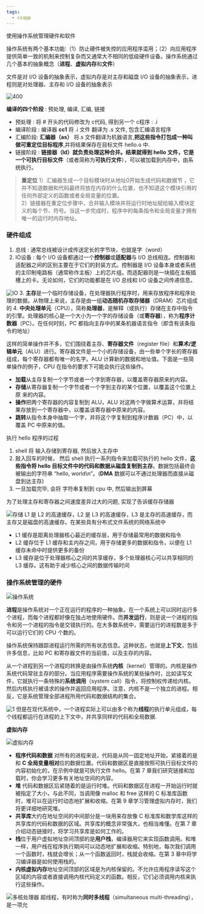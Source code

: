 ```yaml
---
tags:
  - csapp
---
```


使用操作系统管理硬件和软件

操作系统有两个基本功能∶（1）防止硬件被失控的应用程序滥用；（2）向应用程序提供简单一致的机制来控制复杂而又通常大不相同的低级硬件设备。操作系统通过几个基本的抽象概念（**进程**、**虚拟内存**和**文件**）

文件是对 I/O 设备的抽象表示，虚拟内存是对主存和磁盘 I/O 设备的抽象表示，进程则是对处理器、主存和 I/O 设备的抽象表示

![400](https://hansimov.gitbook.io/~gitbook/image?url=https%3A%2F%2F4154149387-files.gitbook.io%2F%7E%2Ffiles%2Fv0%2Fb%2Fgitbook-legacy-files%2Fo%2Fassets%252F-MHt_spaxGgCbp2POnfq%252F-MHzi6gd3YrHlZtNiGnn%252F-MHzibk5fcFFoAm7QN5W%252F01-11%2520%25E6%2593%258D%25E4%25BD%259C%25E7%25B3%25BB%25E7%25BB%259F%25E6%258F%2590%25E4%25BE%259B%25E7%259A%2584%25E6%258A%25BD%25E8%25B1%25A1%25E8%25A1%25A8%25E7%25A4%25BA.png%3Falt%3Dmedia%26token%3D27d4ecf7-428d-43ca-a754-c841c327f065&width=768&dpr=1&quality=100&sign=17a293e91dce740e3d337ba1539b67f9106cf86365552b81f0467b1f799d4866)

**编译的四个阶段** : 预处理, 编译, 汇编, 链接

- 预处理 : 将 # 开头的代码修改为 c代码,  得到另一个 c程序 : .i
- 编译阶段 : 编译器 **cc1** 将 .i 文件 翻译为 .s 文件, 包含汇编语言程序
- 汇编阶段:  **汇编器（as）**  将.s 文件翻译为机器语言,**把这些指令打包成一种叫做可重定位目标程序**,并将结果保存在目标文件 hello.o 中.
- 链接阶段 : **链接器（ld）就负责处理这种合并。结果就得到 hello 文件，它是一个可执行目标文件**（或者简称为**可执行文件**），可以被加载到内存中，由系统执行。

> **重定位**
   1）汇编器生成一个目标模块时从地址0开始生成代码和数据节 ，它并不知道数据和代码最终将放在内存的什么位置，也不知道这个模块引用的任何外部定义的函数或者全局变量的位置。  
   2）链接器在重定位步骤中，合并输入模块并将运行时地址赋给输入模块定义的每个节、符号。当这一步完成时，程序中的每条指令和全局变量才拥有唯一的运行时内存地址。

### 硬件组成

1. 总线 : 通常总线被设计成传送定长的字节块，也就是字（word）
2.  IO设备 : 每个 I/O 设备都通过一个**控制器**或**适配器**与 I/O 总线相连。控制器和适配器之间的区别主要在于它们的封装方式。控制器是 I/O 设备本身或者系统的主印制电路板（通常称作主板）上的芯片组。而适配器则是一块插在主板插槽上的卡。无论如何，它们的功能都是在 I/O 总线和 I/O 设备之间传递信息。

![IO](https://hansimov.gitbook.io/~gitbook/image?url=https%3A%2F%2F4154149387-files.gitbook.io%2F%7E%2Ffiles%2Fv0%2Fb%2Fgitbook-legacy-files%2Fo%2Fassets%252F-MHt_spaxGgCbp2POnfq%252F-MHzautgnqCcwmhp1v0t%252F-MHzbJTPxV8WF5Cpigw-%252F01-04%2520system%2520hardwares.png%3Falt%3Dmedia%26token%3D78949ed7-8d53-4392-b21d-e6123cd2dc50&width=768&dpr=4&quality=100&sign=655fc934&sv=1)
3. **主存**是一个临时存储设备，在处理器执行程序时，用来存放程序和程序处理的数据。从物理上来说，主存是由一组**动态随机存取存储器**（DRAM）芯片组成的
4. **中央处理单元**（CPU），简称**处理器**，是解释（或执行）存储在主存中指令的引擎。处理器的核心是一个大小为一个字的存储设备（或**寄存器**），称为**程序计数器**（PC）。在任何时刻，PC 都指向主存中的某条机器语言指令（即含有该条指令的地址）

这样的简单操作并不多，它们围绕着主存、**寄存器文件**（register file）和**算术/逻辑单元**（ALU）进行。寄存器文件是一个小的存储设备，由一些单个字长的寄存器组成，每个寄存器都有唯一的名字。ALU 计算新的数据和地址值。下面是一些简单操作的例子，CPU 在指令的要求下可能会执行这些操作。

- **加载**从主存复制一个字节或者一个字到寄存器，以覆盖寄存器原来的内容。
- **存储**从寄存器复制一个字节或者一个字到主存的某个位置，以覆盖这个位置上原 来的内容。
- **操作**把两个寄存器的内容复制到 ALU，ALU 对这两个字做算术运算，并将结果存放到一个寄存器中，以覆盖该寄存器中原来的内容。
- **跳转**从指令本身中抽取一个字，并将这个字复制到程序计数器（PC）中，以覆盖 PC 中原来的值。

执行 hello 程序的过程

1. shell 将 输入存储到寄存器, 然后放入主存中
2. 敲入回车的时候， 然后 shell 执行一系列指令来加载可执行的 hello 文件，**这些指令将 hello 目标文件中的代码和数据从磁盘复制到主存**。数据包括最终会被输出的字符串 “hello, world\n”。(**DMA** 数据可以不通过处理器而直接从磁盘到达主存)
3. 一旦加载完毕, 会将 字符串复制到 cpu 中, 然后输出到屏幕

为了处理主存和寄存器之间速度差异过大的问题,  实现了告诉缓存存储器


![存储](https://hansimov.gitbook.io/~gitbook/image?url=https%3A%2F%2F4154149387-files.gitbook.io%2F%7E%2Ffiles%2Fv0%2Fb%2Fgitbook-legacy-files%2Fo%2Fassets%252F-MHt_spaxGgCbp2POnfq%252F-MHzhX2vrq6mFP3tN9EU%252F-MHzi1Edm9hUsnQdAkkL%252F01-09%2520%25E4%25B8%2580%25E4%25B8%25AA%25E5%25AD%2598%25E5%2582%25A8%25E5%2599%25A8%25E5%25B1%2582%25E6%25AC%25A1%25E7%25BB%2593%25E6%259E%2584%25E7%259A%2584%25E7%25A4%25BA%25E4%25BE%258B.png%3Falt%3Dmedia%26token%3Dafb8208e-17dc-475f-9f61-acf0bd0ca891&width=768&dpr=1&quality=100&sign=a6c43c29&sv=1)
L1 是 L2 的高速缓存，L2 是 L3 的高速缓存，L3 是主存的高速缓存，而主存又是磁盘的高速缓存。在某些具有分布式文件系统的网络系统中

- L1 缓存是距离处理器核心最近的缓存层，用于存储最常用的数据和指令
- L2 缓存位于 L1 缓存和主内存之间，用于存储更多的数据和指令，以便在 L1 缓存未命中时提供更多的备份
- L3 缓存是位于处理器核心之间的共享缓存，多个处理器核心可以共享相同的 L3 缓存。这有助于减少核心之间的数据传输时间

### 操作系统管理的硬件

![操作系统](https://hansimov.gitbook.io/~gitbook/image?url=https%3A%2F%2F4154149387-files.gitbook.io%2F%7E%2Ffiles%2Fv0%2Fb%2Fgitbook-legacy-files%2Fo%2Fassets%252F-MHt_spaxGgCbp2POnfq%252F-MHzi6gd3YrHlZtNiGnn%252F-MHzibk5fcFFoAm7QN5W%252F01-11%2520%25E6%2593%258D%25E4%25BD%259C%25E7%25B3%25BB%25E7%25BB%259F%25E6%258F%2590%25E4%25BE%259B%25E7%259A%2584%25E6%258A%25BD%25E8%25B1%25A1%25E8%25A1%25A8%25E7%25A4%25BA.png%3Falt%3Dmedia%26token%3D27d4ecf7-428d-43ca-a754-c841c327f065&width=768&dpr=1&quality=100&sign=714a8a5c&sv=1)

**进程**是操作系统对一个正在运行的程序的一种抽象。在一个系统上可以同时运行多个进程，而每个进程都好像在独占地使用硬件。而**并发运行**，则是说一个进程的指令和另一个进程的指令是交错执行的。在大多数系统中，需要运行的进程数是多于可以运行它们的 CPU 个数的。

操作系统保持跟踪进程运行所需的所有状态信息。这种状态，也就是**上下文**，包括许多信息，比如 PC 和寄存器文件的当前值，以及主存的内容。

从一个进程到另一个进程的转换是由操作系统**内核**（kernel）管理的。内核是操作系统代码常驻主存的部分。当应用程序需要操作系统的某些操作时，比如读写文件，它就执行一条特殊的**系统调用**（system call）指令，将控制权传递给内核。然后内核执行被请求的操作并返回应用程序。注意，内核不是一个独立的进程。相反，它是系统管理全部进程所用代码和数据结构的集合。

![1](https://hansimov.gitbook.io/~gitbook/image?url=https%3A%2F%2F4154149387-files.gitbook.io%2F%7E%2Ffiles%2Fv0%2Fb%2Fgitbook-legacy-files%2Fo%2Fassets%252F-MHt_spaxGgCbp2POnfq%252F-MHzietxOnE2XCBTZHJ7%252F-MHziqrI26zhGJA9_NLL%252F01-12%2520%25E8%25BF%259B%25E7%25A8%258B%25E7%259A%2584%25E4%25B8%258A%25E4%25B8%258B%25E6%2596%2587%25E5%2588%2587%25E6%258D%25A2.png%3Falt%3Dmedia%26token%3D5df4420b-e3c7-46ca-8192-ba207aa49f15&width=768&dpr=1&quality=100&sign=fb7e9c21&sv=1)
但是在现代系统中，一个进程实际上可以由多个称为**线程**的执行单元组成，每个线程都运行在进程的上下文中，并共享同样的代码和全局数据.

**虚拟内存**

![虚拟内存](https://hansimov.gitbook.io/~gitbook/image?url=https%3A%2F%2F4154149387-files.gitbook.io%2F%7E%2Ffiles%2Fv0%2Fb%2Fgitbook-legacy-files%2Fo%2Fassets%252F-MHt_spaxGgCbp2POnfq%252F-MHzietxOnE2XCBTZHJ7%252F-MHzj3WC193cZbjm8s4A%252F01-13%2520%25E8%25BF%259B%25E7%25A8%258B%25E7%259A%2584%25E8%2599%259A%25E6%258B%259F%25E5%259C%25B0%25E5%259D%2580%25E7%25A9%25BA%25E9%2597%25B4.png%3Falt%3Dmedia%26token%3De75f285a-1895-46f5-83fd-e8857326e5f9&width=768&dpr=1&quality=100&sign=627e4347&sv=1)

- **程序代码和数据** 对所有的进程来说，代码是从同一固定地址开始，紧接着的是和 **C 全局变量相对**应的数据位置。代码和数据区是直接按照可执行目标文件的内容初始化的，在示例中就是可执行文件 hello。在第 7 章我们研究链接和加载时，你会学习更多有关地址空间的内容。
- **堆** 代码和数据区后紧随着的是运行时堆。代码和数据区在进程一开始运行时就被指定了大小，与此不同，当调用像 malloc 和 free 这样的 C 标准库函数时，堆可以在运行时动态地扩展和收缩。在第 9 章学习管理虚拟内存时，我们将更详细地研究堆。
- **共享库**大约在地址空间的中间部分是一块用来存放像 C 标准库和数学库这样的共享库的代码和数据的区域。共享库的概念非常强大，也相当难懂。在第 7 章介绍动态链接时，将学习共享库是如何工作的。
- **栈**位于用户虚拟地址空间顶部的是**用户栈**，编译器用它来实现函数调用。和堆一样，用户栈在程序执行期间可以动态地扩展和收缩。特别地，每次我们调用一个函数时，栈就会增长；从一个函数返回时，栈就会收缩。在第 3 章中将学习编译器是如何使用栈的。
- **内核虚拟内存**地址空间顶部的区域是为内核保留的。不允许应用程序读写这个区域的内容或者直接调用内核代码定义的函数。相反，它们必须调用内核来执行这些操作。

![多核处理器](https://hansimov.gitbook.io/~gitbook/image?url=https%3A%2F%2F4154149387-files.gitbook.io%2F%7E%2Ffiles%2Fv0%2Fb%2Fgitbook-legacy-files%2Fo%2Fassets%252F-MHt_spaxGgCbp2POnfq%252F-MHzl0fd6lZg8Hh-AE9H%252F-MI-7jCviAytfKKxpbQG%252F01-17%2520%25E5%25A4%259A%25E6%25A0%25B8%25E5%25A4%2584%25E7%2590%2586%25E5%2599%25A8%25E7%259A%2584%25E7%25BB%2584%25E7%25BB%2587%25E7%25BB%2593%25E6%259E%2584.png%3Falt%3Dmedia%26token%3D268e2b0a-03ce-4e72-92ac-b209f776effe&width=768&dpr=1&quality=100&sign=731d45a8&sv=1)
超线程，有时称为**同时多线程**（simultaneous multi-threading），是一项允
